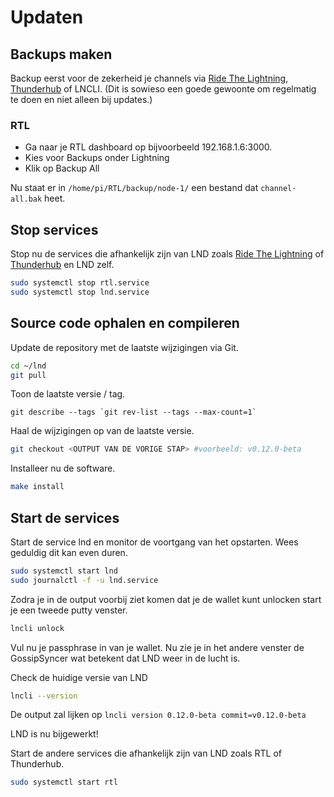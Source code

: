 # Updaten

## Backups maken
Backup eerst voor de zekerheid je channels via [Ride The Lightning](ride-the-lightning.md), [Thunderhub](thunderhub.md) of LNCLI. (Dit is sowieso een goede gewoonte om regelmatig te doen en niet alleen bij updates.) 

### RTL
* Ga naar je RTL dashboard op bijvoorbeeld 192.168.1.6:3000. 
* Kies voor Backups onder Lightning
* Klik op Backup All

Nu staat er in `/home/pi/RTL/backup/node-1/` een bestand dat `channel-all.bak` heet.

## Stop services
Stop nu de services die afhankelijk zijn van LND zoals [Ride The Lightning](ride-the-lightning.md) of [Thunderhub](thunderhub.md) en LND zelf.

```bash
sudo systemctl stop rtl.service
sudo systemctl stop lnd.service
```

## Source code ophalen en compileren
Update de repository met de laatste wijzigingen via Git.

```bash
cd ~/lnd
git pull
```

Toon de laatste versie / tag.

```text
git describe --tags `git rev-list --tags --max-count=1`
```

Haal de wijzigingen op van de laatste versie.

```bash
git checkout <OUTPUT VAN DE VORIGE STAP> #voorbeeld: v0.12.0-beta
```

Installeer nu de software.

```bash
make install
```

## Start de services
Start de service lnd en monitor de voortgang van het opstarten. Wees geduldig dit kan even duren.

```bash
sudo systemctl start lnd
sudo journalctl -f -u lnd.service
```

Zodra je in de output voorbij ziet komen dat je de wallet kunt unlocken start je een tweede putty venster.

```bash
lncli unlock
```

Vul nu je passphrase in van je wallet. Nu zie je in het andere venster de GossipSyncer wat betekent dat LND weer in de lucht is.

Check de huidige versie van LND

```bash
lncli --version
```

De output zal lijken op `lncli version 0.12.0-beta commit=v0.12.0-beta`

LND is nu bijgewerkt!


Start de andere services die afhankelijk zijn van LND zoals RTL of Thunderhub.

```bash
sudo systemctl start rtl
```
